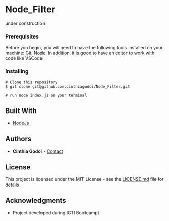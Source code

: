 # Node_Filter

under construction
### Prerequisites

Before you begin, you will need to have the following tools installed on your machine: Git, Node. In addition, it is good to have an editor to work with code like VSCode

### Installing

```
# Clone this repository
$ git clone git@github.com:cinthiagodoi/Node_Filter.git

# run node index.js on your terminal
```
## Built With

* [NodeJs](https://nodejs.org/en/)

## Authors

* **Cinthia Godoi** - [Contact](https://www.linkedin.com/in/cinthia-godoi/)

## License

This project is licensed under the MIT License - see the [LICENSE.md](LICENSE.md) file for details

## Acknowledgments

* Project developed during IGTI Bootcampt 
